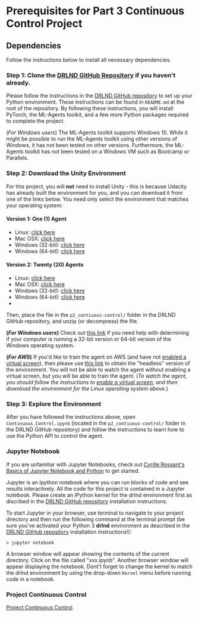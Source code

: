# **Prerequisites for Part 3 Continuous Control Project** 

## Dependencies

Follow the instructions below to install all necessary dependencies.

### **Step 1:** Clone the [DRLND GitHub Repository](https://github.com/udacity/deep-reinforcement-learning#dependencies) if you haven't already. 

Please follow the instructions in the [DRLND GitHub repository](https://github.com/udacity/deep-reinforcement-learning#dependencies) to set up your Python environment. These instructions can be found in `README.md` at the root of the repository. By following these instructions, you will install PyTorch, the ML-Agents toolkit, and a few more Python packages required to complete the project.

(_For Windows users_) The ML-Agents toolkit supports Windows 10. While it might be possible to run the ML-Agents toolkit using other versions of Windows, it has not been tested on other versions. Furthermore, the ML-Agents toolkit has not been tested on a Windows VM such as Bootcamp or Parallels.

### **Step 2:**  Download the Unity Environment

For this project, you will **not** need to install Unity - this is because Udacity has already built the environment for you, and you can download it from one of the links below. You need only select the environment that matches your operating system:

#### Version 1: One (1) Agent

- Linux: [click here](https://s3-us-west-1.amazonaws.com/udacity-drlnd/P2/Reacher/one_agent/Reacher_Linux.zip)
- Mac OSX: [click here](https://s3-us-west-1.amazonaws.com/udacity-drlnd/P2/Reacher/one_agent/Reacher.app.zip)
- Windows (32-bit): [click here](https://s3-us-west-1.amazonaws.com/udacity-drlnd/P2/Reacher/one_agent/Reacher_Windows_x86.zip)
- Windows (64-bit): [click here](https://s3-us-west-1.amazonaws.com/udacity-drlnd/P2/Reacher/one_agent/Reacher_Windows_x86_64.zip)

#### Version 2: Twenty (20) Agents

- Linux: [click here](https://s3-us-west-1.amazonaws.com/udacity-drlnd/P2/Reacher/Reacher_Linux.zip)
- Mac OSX: [click here](https://s3-us-west-1.amazonaws.com/udacity-drlnd/P2/Reacher/Reacher.app.zip)
- Windows (32-bit): [click here](https://s3-us-west-1.amazonaws.com/udacity-drlnd/P2/Reacher/Reacher_Windows_x86.zip)
- Windows (64-bit): [click here](https://s3-us-west-1.amazonaws.com/udacity-drlnd/P2/Reacher/Reacher_Windows_x86_64.zip)
- 
Then, place the file in the `p2_contiuous-control/` folder in the DRLND GitHub repository, and unzip (or decompress) the file.

**(_For Windows users_)** Check out [this link](https://support.microsoft.com/en-us/help/827218/how-to-determine-whether-a-computer-is-running-a-32-bit-version-or-64) if you need help with determining if your computer is running a 32-bit version or 64-bit version of the Windows operating system.

**(_For AWS_)** If you'd like to train the agent on AWS (and have not [enabled a virtual screen](https://github.com/Unity-Technologies/ml-agents/blob/master/docs/Training-on-Amazon-Web-Service.md)), then please use [this link](https://s3-us-west-1.amazonaws.com/udacity-drlnd/P1/Banana/Banana_Linux_NoVis.zip) to obtain the "headless" version of the environment. You will not be able to watch the agent without enabling a virtual screen, but you will be able to train the agent. (_To watch the agent, you should follow the instructions to [enable a virtual screen](https://github.com/Unity-Technologies/ml-agents/blob/master/docs/Training-on-Amazon-Web-Service.md), and then download the environment for the Linux operating system above._)

### **Step 3**: Explore the Environment

After you have followed the instructions above, open `Continuous_Control.ipynb` (located in the `p2_contiuous-control/` folder in the DRLND GitHub repository) and follow the instructions to learn how to use the Python API to control the agent.


### **Jupyter Notebook**

If you are unfamiliar with Jupyter Notebooks, check out <A HREF="https://www.packtpub.com/books/content/basics-jupyter-notebook-and-python" target="_blank">Cyrille Rossant's Basics of Jupyter Notebook and Python</A> to get started.

Jupyter is an Ipython notebook where you can run blocks of code and see results interactively. All the code for this project is contained in a Jupyter notebook. Please create an IPython kernel for the drlnd environment first as discribed in the [DRLND GitHub repository](https://github.com/udacity/deep-reinforcement-learning#dependencies) installation instructions.

To start Jupyter in your browser, use terminal to navigate to your project directory and then run the following command at the terminal prompt (be sure you've activated your Python 3 **drlnd** environment as described in the [DRLND GitHub repository](https://github.com/udacity/deep-reinforcement-learning#dependencies) installation instructions!):

`> jupyter notebook`

A browser window will appear showing the contents of the current directory.  Click on the file called "xxx.ipynb".  Another browser window will appear displaying the notebook. Dont't forget to change the kernel to match the drlnd environment by using the drop-down `Kernel` menu before running code in a notebook.

### Project Continuous Control

[Project Continuous Control](../Part3_Project_Continous_Control/).